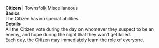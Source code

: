 **Citizen** | Townsfolk Miscellaneous  
__Basics__  
The Citizen has no special abilities.  
__Details__  
All the Citizen vote during the day on whomever they suspect to be an enemy, and hope during the night that they won’t get killed.  
Each day, the Citizen may immediately learn the role of everyone.
